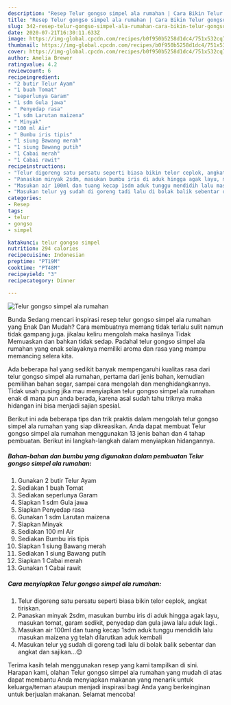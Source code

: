 ```yaml
---
description: "Resep Telur gongso simpel ala rumahan | Cara Bikin Telur gongso simpel ala rumahan Yang Bisa Manjain Lidah"
title: "Resep Telur gongso simpel ala rumahan | Cara Bikin Telur gongso simpel ala rumahan Yang Bisa Manjain Lidah"
slug: 342-resep-telur-gongso-simpel-ala-rumahan-cara-bikin-telur-gongso-simpel-ala-rumahan-yang-bisa-manjain-lidah
date: 2020-07-21T16:30:11.633Z
image: https://img-global.cpcdn.com/recipes/b0f950b5258d1dc4/751x532cq70/telur-gongso-simpel-ala-rumahan-foto-resep-utama.jpg
thumbnail: https://img-global.cpcdn.com/recipes/b0f950b5258d1dc4/751x532cq70/telur-gongso-simpel-ala-rumahan-foto-resep-utama.jpg
cover: https://img-global.cpcdn.com/recipes/b0f950b5258d1dc4/751x532cq70/telur-gongso-simpel-ala-rumahan-foto-resep-utama.jpg
author: Amelia Brewer
ratingvalue: 4.2
reviewcount: 6
recipeingredient:
- "2 butir Telur Ayam"
- "1 buah Tomat"
- "seperlunya Garam"
- "1 sdm Gula jawa"
- " Penyedap rasa"
- "1 sdm Larutan maizena"
- " Minyak"
- "100 ml Air"
- " Bumbu iris tipis"
- "1 siung Bawang merah"
- "1 siung Bawang putih"
- "1 Cabai merah"
- "1 Cabai rawit"
recipeinstructions:
- "Telur digoreng satu persatu seperti biasa bikin telor ceplok, angkat tiriskan."
- "Panaskan minyak 2sdm, masukan bumbu iris di aduk hingga agak layu, masukan tomat, garam sedikit, penyedap dan gula jawa lalu aduk lagi.."
- "Masukan air 100ml dan tuang kecap 1sdm aduk tunggu mendidih lalu masukan maizena yg telah dilarutkan aduk kembali"
- "Masukan telur yg sudah di goreng tadi lalu di bolak balik sebentar dan angkat dan sajikan...😊"
categories:
- Resep
tags:
- telur
- gongso
- simpel

katakunci: telur gongso simpel 
nutrition: 294 calories
recipecuisine: Indonesian
preptime: "PT19M"
cooktime: "PT48M"
recipeyield: "3"
recipecategory: Dinner

---
```



![Telur gongso simpel ala rumahan](https://img-global.cpcdn.com/recipes/b0f950b5258d1dc4/751x532cq70/telur-gongso-simpel-ala-rumahan-foto-resep-utama.jpg)

Bunda Sedang mencari inspirasi resep telur gongso simpel ala rumahan yang Enak Dan Mudah? Cara membuatnya memang tidak terlalu sulit namun tidak gampang juga. jikalau keliru mengolah maka hasilnya Tidak Memuaskan dan bahkan tidak sedap. Padahal telur gongso simpel ala rumahan yang enak selayaknya memiliki aroma dan rasa yang mampu memancing selera kita.

Ada beberapa hal yang sedikit banyak mempengaruhi kualitas rasa dari telur gongso simpel ala rumahan, pertama dari jenis bahan, kemudian pemilihan bahan segar, sampai cara mengolah dan menghidangkannya. Tidak usah pusing jika mau menyiapkan telur gongso simpel ala rumahan enak di mana pun anda berada, karena asal sudah tahu triknya maka hidangan ini bisa menjadi sajian spesial.




Berikut ini ada beberapa tips dan trik praktis dalam mengolah telur gongso simpel ala rumahan yang siap dikreasikan. Anda dapat membuat Telur gongso simpel ala rumahan menggunakan 13 jenis bahan dan 4 tahap pembuatan. Berikut ini langkah-langkah dalam menyiapkan hidangannya.

<!--inarticleads1-->

##### Bahan-bahan dan bumbu yang digunakan dalam pembuatan Telur gongso simpel ala rumahan:

1. Gunakan 2 butir Telur Ayam
1. Sediakan 1 buah Tomat
1. Sediakan seperlunya Garam
1. Siapkan 1 sdm Gula jawa
1. Siapkan  Penyedap rasa
1. Gunakan 1 sdm Larutan maizena
1. Siapkan  Minyak
1. Sediakan 100 ml Air
1. Sediakan  Bumbu iris tipis
1. Siapkan 1 siung Bawang merah
1. Sediakan 1 siung Bawang putih
1. Siapkan 1 Cabai merah
1. Gunakan 1 Cabai rawit




<!--inarticleads2-->

##### Cara menyiapkan Telur gongso simpel ala rumahan:

1. Telur digoreng satu persatu seperti biasa bikin telor ceplok, angkat tiriskan.
1. Panaskan minyak 2sdm, masukan bumbu iris di aduk hingga agak layu, masukan tomat, garam sedikit, penyedap dan gula jawa lalu aduk lagi..
1. Masukan air 100ml dan tuang kecap 1sdm aduk tunggu mendidih lalu masukan maizena yg telah dilarutkan aduk kembali
1. Masukan telur yg sudah di goreng tadi lalu di bolak balik sebentar dan angkat dan sajikan...😊




Terima kasih telah menggunakan resep yang kami tampilkan di sini. Harapan kami, olahan Telur gongso simpel ala rumahan yang mudah di atas dapat membantu Anda menyiapkan makanan yang menarik untuk keluarga/teman ataupun menjadi inspirasi bagi Anda yang berkeinginan untuk berjualan makanan. Selamat mencoba!
